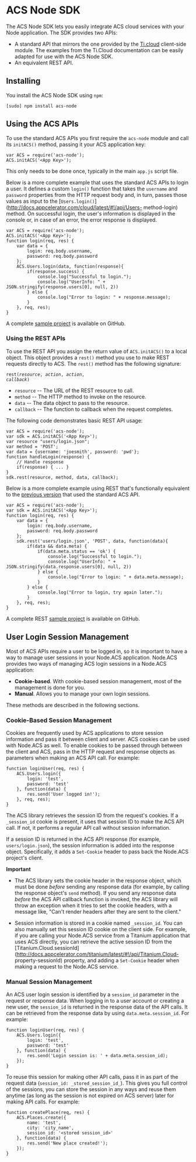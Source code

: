 # ACS Node SDK

The ACS Node SDK lets you easily integrate ACS cloud services with your Node application. The SDK
provides two APIs:

* A standard API that mirrors the one provided by the
  [Ti.cloud](http://docs.appcelerator.com/titanium/latest/#!/api/Titanium.Cloud) client-side module.
  The examples from the Ti.Cloud documentation can be easily adapted for use with the ACS Node SDK.
* An equivalent REST API.

## Installing

You install the ACS Node SDK using `npm`:

    [sudo] npm install acs-node

## Using the ACS APIs

To use the standard ACS APIs you first require the
`acs-node` module and call its `initACS()` method, passing it your ACS application key:

    var ACS = require('acs-node');
    ACS.initACS('<App Key>');

This only needs to be done once, typically in the main `app.js` script file.

Below is a more complete example that uses the standard ACS APIs to
login a user. It defines a custom `login()` function that takes the `username` and `password`
properties from the HTTP request body and, in turn, passes those values as input to the
[`Users.login()`](http://docs.appcelerator.com/cloud/latest/#!/api/Users- method-login) method. On
successful login, the user's information is displayed in the console or, in case of an error, the
error response is displayed.

    var ACS = require('acs-node');
    ACS.initACS('<App Key>');
    function login(req, res) {
        var data = {
            login: req.body.username,
            password: req.body.password
        };
        ACS.Users.login(data, function(response){
            if(response.success) {
                console.log("Successful to login.");
                console.log("UserInfo: " + JSON.stringify(response.users[0], null, 2))
            } else {
                console.log("Error to login: " + response.message);
            }
        }, req, res);
    }

A complete [sample project](https://github.com/appcelerator/acs-node-sdk/tree/master/examples/UserWithACSAPI) is available on GitHub.

### Using the REST APIs ###

To use the REST API you assign the return value of `ACS.initACS()` to a local object.
This object provides a `rest()` method you use to make REST requests directly to ACS. The `rest()`
method has the following signature:

<code>rest(<em>resource</em>, <em>action</em>, <em>action</em>, <em>callback</em>)</code>

* `resource` -- The URL of the REST resource to call.
* `method` -- The HTTP method to invoke on the resource.
* `data` -- The data object to pass to the resource.
* `callback` -- The function to callback when the request completes.

The following code demonstrates basic REST API usage:

    var ACS = require('acs-node');
    var sdk = ACS.initACS('<App Key>');
    var resource "users/login.json";
    var method = 'POST';
    var data = {username: 'joesmith', password: 'pwd'};
    function handleLogin(response) {
        // Handle response
        if(response) { ... }
    }
    sdk.rest(resource, method, data, callback);

Below is a more complete example using REST that's functionally equivalent to the [previous version](#usingtheacsapis)
that used the standard ACS API.

    var ACS = require('acs-node');
    var sdk = ACS.initACS('<App Key>');
    function login(req, res) {
        var data = {
            login: req.body.username,
            password: req.body.password
        };
        sdk.rest('users/login.json', 'POST', data, function(data){
            if(data && data.meta) {
                if(data.meta.status == 'ok') {
                    console.log("Successful to login.");
                    console.log("UserInfo: " + JSON.stringify(data.response.users[0], null, 2))
                } else {
                    console.log("Error to login: " + data.meta.message);
                }
            } else {
                console.log("Error to login, try again later.");
            }
        }, req, res);
    }

A complete REST [sample project](https://github.com/appcelerator/acs-node-sdk/tree/master/examples/UserWithREST) is available on GitHub.

## User Login Session Management

Most of ACS APIs require a user to be logged in, so it is important to have a
way to manage user sessions in your Node.ACS application. Node.ACS provides
two ways of managing ACS login sessions in a Node.ACS application:

  * **Cookie-based**. With cookie-based session management, most of the management is done for you.
  * **Manual**. Allows you to manage your own login sessions.

These methods are described in the following sections.

### Cookie-Based Session Management

Cookies are frequently used by ACS applications to store session information
and pass it between client and server. ACS cookies can be used with Node.ACS
as well. To enable cookies to be passed through between the client and ACS,
pass in the HTTP request and response objects as parameters when making an ACS
API call. For example:

    function loginUser(req, res) {
        ACS.Users.login({
            login: 'test',
            password: 'test'
        }, function(data) {
            res.send('User logged in!');
        }, req, res);
    }

The ACS library retrieves the session ID from the request's cookies. If a
`_session_id` cookie is present, it uses that session ID to make the ACS API
call. If not, it performs a regular API call without session information.

If a session ID is returned in the ACS API response (for example,
`users/login.json`), the session information is added into the response
object. Specifically, it adds a `Set-Cookie` header to pass back the Node.ACS
project's client.

**Important**

*   The ACS library sets the cookie header in the response object, which must be done _before_
    sending any response data (for example, by calling the response object's `send` method). If you
    send any response data _before_ the ACS API callback function is invoked, the ACS library will
    throw an exception when it tries to set the cookie headers, with a message like, "Can't render
    headers after they are sent to the client."

*   Session information is stored in a cookie named `_session_id`. You can also manually set this
    session ID cookie on the client side. For example, if you are calling your Node.ACS service from
    a Titanium application that uses ACS directly, you can retrieve the active session ID from the
    [Titanium.Cloud.sessionId](http://docs.appcelerator.com/titanium/latest/#!/api/Titanium.Cloud-
    property-sessionId) property, and adding a `Set-Cookie` header when making a request to the
    Node.ACS service.

### Manual Session Management

An ACS user login session is identified by a `session_id` parameter in the
request or response data. When logging in to a user account or creating a new
user, the `session_id` is returned in the response data of the API calls. It
can be retrieved from the response data by using `data.meta.session_id`. For
example:

    function loginUser(req, res) {
        ACS.Users.login({
            login: 'test',
            password: 'test'
        }, function(data) {
            res.send('Login session is: ' + data.meta.session_id);
        });
    }

To reuse this session for making other API calls, pass it in as part of the
request data (`session_id: _stored_session_id_`). This gives you full control
of the sessions, you can store the session in any ways and reuse them anytime
(as long as the session is not expired on ACS server) later for making API
calls. For example:

    function createPlace(req, res) {
        ACS.Places.create({
            name: 'test',
            city: 'city_name',
            session_id: '<stored session_id>'
        }, function(data) {
            res.send('New place created!');
        });
    }

